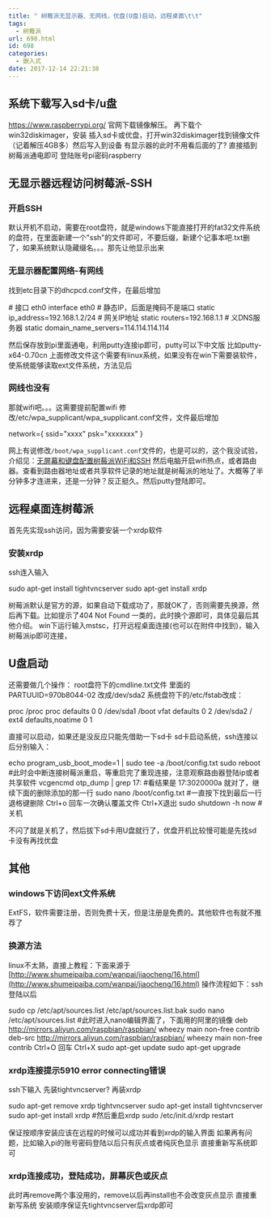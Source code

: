 ```yaml
---
title: " 树莓派无显示器、无网线，优盘(U盘)启动，远程桌面\t\t"
tags:
  - 树莓派
url: 698.html
id: 698
categories:
  - 嵌入式
date: 2017-12-14 22:21:38
---
```


系统下载写入sd卡/u盘
------------

https://www.raspberrypi.org/ 官网下载镜像解压。 再下载个win32diskimager，安装 插入sd卡或优盘，打开win32diskimager找到镜像文件（记着解压4GB多）然后写入到设备 有显示器的此时不用看后面的了? 直接插到树莓派通电即可 登陆账号pi密码raspberry

无显示器远程访问树莓派-SSH
---------------

### 开启SSH

默认开机不启动，需要在root盘符，就是windows下能直接打开的fat32文件系统的盘符，在里面新建一个"ssh"的文件即可，不要后缀，新建个记事本吧.txt删了，如果系统默认隐藏缀名。。。那先让他显示出来

### 无显示器配置网络-有网线

找到etc目录下的dhcpcd.conf文件，在最后增加

\# 接口 eth0
interface eth0
\# 静态IP，后面是掩码不是端口
static ip_address=192.168.1.2/24
\# 网关IP地址
static routers=192.168.1.1
\# 义DNS服务器
static domain\_name\_servers=114.114.114.114

然后保存放到pi里面通电，利用putty连接ip即可，putty可以下中文版 比如putty-x64-0.70cn 上面修改文件这个需要有linux系统，如果没有在win下需要装软件，使系统能够读取ext文件系统，方法见后

### 网线也没有

那就wifi吧。。。这需要提前配置wifi 修改/etc/wpa\_supplicant/wpa\_supplicant.conf文件，文件最后增加

network={
    ssid="xxxx"
    psk="xxxxxxx"
}

网上有说修改`/boot/wpa_supplicant.conf`文件的，也是可以的，这个我没试验，介绍见：[无屏幕和键盘配置树莓派WiFi和SSH](http://shumeipai.nxez.com/2017/09/13/raspberry-pi-network-configuration-before-boot.html) 然后电脑开启wifi热点，或者路由器。查看到路由器地址或者共享软件记录的地址就是树莓派的地址了。大概等了半分钟多才连进来，还是一分钟？反正挺久。然后putty登陆即可。

远程桌面连树莓派
--------

首先先实现ssh访问，因为需要安装一个xrdp软件

### 安装xrdp

ssh连入输入

sudo apt-get install tightvncserver
sudo apt-get install xrdp

树莓派默认是官方的源，如果自动下载成功了，那就OK了，否则需要先换源，然后再下载。比如提示了404 Not Found 一类的，此时换个源即可，具体见最后其他介绍。 win下运行输入mstsc，打开远程桌面连接(也可以在附件中找到)，输入树莓派ip即可连接，

U盘启动
----

还需要做几个操作： root盘符下的cmdline.txt文件 里面的PARTUUID=970b8044-02 改成/dev/sda2 系统盘符下的/etc/fstab改成：

proc            /proc           proc    defaults          0       0
/dev/sda1  /boot           vfat    defaults          0       2
/dev/sda2  /               ext4    defaults,noatime  0       1

直接可以启动，如果还是没反应只能先借助一下sd卡 sd卡启动系统，ssh连接以后分别输入：

echo program\_usb\_boot_mode=1 | sudo tee -a /boot/config.txt
sudo reboot
#此时会中断连接树莓派重启，等重启完了重现连接，注意观察路由器登陆ip或者共享软件
vcgencmd otp_dump | grep 17:
#看结果是 17:3020000a 就对了，继续下面的删除添加的那一行
sudo nano /boot/config.txt
#一直按下找到最后一行 退格键删除
Ctrl+o
回车一次确认覆盖文件
Ctrl+X退出
sudo shutdown -h now
#关机

不闪了就是关机了，然后拔下sd卡用U盘就行了，优盘开机比较慢可能是先找sd卡没有再找优盘

其他
--

### windows下访问ext文件系统

ExtFS，软件需要注册，否则免费十天，但是注册是免费的。其他软件也有就不推荐了

### 换源方法

linux不太熟，直接上教程：下面来源于[http://www.shumeipaiba.com/wanpai/jiaocheng/16.html](http://www.shumeipaiba.com/wanpai/jiaocheng/16.html) 操作流程如下：ssh登陆以后

sudo cp /etc/apt/sources.list /etc/apt/sources.list.bak
sudo nano /etc/apt/sources.list
#此时进入nano编辑界面了，下面用的阿里的镜像
deb http://mirrors.aliyun.com/raspbian/raspbian/ wheezy main non-free contrib
deb-src http://mirrors.aliyun.com/raspbian/raspbian/ wheezy main non-free contrib
Ctrl+O
回车
Ctrl+X
sudo apt-get update
sudo apt-get upgrade

### xrdp连接提示5910 error connecting错误

ssh下输入 先装tightvncserver? 再装xrdp

sudo apt-get remove xrdp tightvncserver
sudo apt-get install tightvncserver
sudo apt-get install xrdp 
#然后重启xrdp 
sudo /etc/init.d/xrdp restart

保证按顺序安装应该在远程的时候可以成功并看到xrdp的输入界面 如果再有问题，比如输入pi的账号密码登陆以后只有灰点或者纯灰色显示 直接重新写系统即可

### xrdp连接成功，登陆成功，屏幕灰色或灰点

此时再remove两个事没用的，remove以后再install也不会改变灰点显示 直接重新写系统 安装顺序保证先tightvncserver后xrdp即可